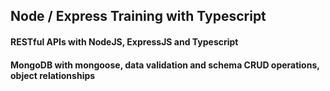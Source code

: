 ## Node / Express Training with Typescript

#### RESTful APIs with NodeJS, ExpressJS and Typescript 
#### MongoDB with mongoose, data validation and schema CRUD operations, object relationships